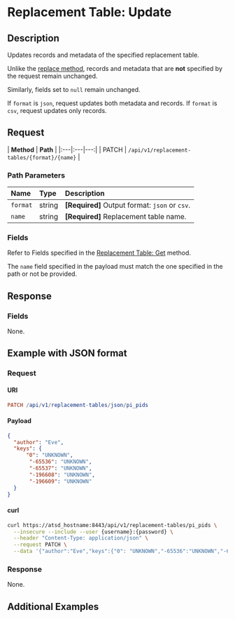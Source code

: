 # Replacement Table: Update

## Description

Updates records and metadata of the specified replacement table.

Unlike the [replace method](create-or-replace.md), records and metadata that are **not** specified by the request remain unchanged.

Similarly, fields set to `null` remain unchanged.

If `format` is `json`, request updates both metadata and records. If `format` is `csv`, request updates only records.

## Request

| **Method** | **Path** |
|:---|:---|---:|
| PATCH | `/api/v1/replacement-tables/{format}/{name}` |

### Path Parameters

|**Name**|**Type**|**Description**|
|:---|:---|:---|
| `format` |string| **[Required]** Output format: `json` or `csv`. |
| `name` |string| **[Required]** Replacement table name. |

### Fields

Refer to Fields specified in the [Replacement Table: Get](get.md#fields) method.

The `name` field specified in the payload must match the one specified in the path or not be provided.

## Response

### Fields

None.

## Example with JSON format

### Request

#### URI

```elm
PATCH /api/v1/replacement-tables/json/pi_pids
```

#### Payload

```json
{
  "author": "Eve",
  "keys": {
      "0": "UNKNOWN",
       "-65536": "UNKNOWN",
       "-65537": "UNKNOWN",
       "-196608": "UNKNOWN",
       "-196609": "UNKNOWN"
  }
}
```

#### curl

```bash
curl https://atsd_hostname:8443/api/v1/replacement-tables/pi_pids \
  --insecure --include --user {username}:{password} \
  --header "Content-Type: application/json" \
  --request PATCH \
  --data '{"author":"Eve","keys":{"0": "UNKNOWN","-65536":"UNKNOWN","-65537":"UNKNOWN","-196608":"UNKNOWN","-196609":"UNKNOWN"}}'
```

### Response

None.

## Additional Examples
